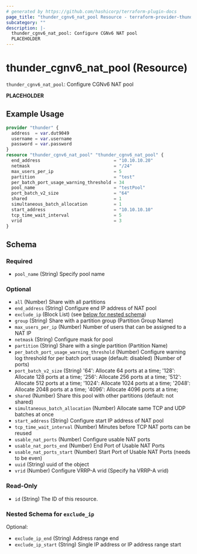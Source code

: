 ```yaml
---
# generated by https://github.com/hashicorp/terraform-plugin-docs
page_title: "thunder_cgnv6_nat_pool Resource - terraform-provider-thunder"
subcategory: ""
description: |-
  thunder_cgnv6_nat_pool: Configure CGNv6 NAT pool
  PLACEHOLDER
---
```


# thunder_cgnv6_nat_pool (Resource)

`thunder_cgnv6_nat_pool`: Configure CGNv6 NAT pool

__PLACEHOLDER__

## Example Usage

```terraform
provider "thunder" {
  address  = var.dut9049
  username = var.username
  password = var.password
}
resource "thunder_cgnv6_nat_pool" "thunder_cgnv6_nat_pool" {
  end_address                            = "10.10.10.20"
  netmask                                = "/24"
  max_users_per_ip                       = 5
  partition                              = "test"
  per_batch_port_usage_warning_threshold = 34
  pool_name                              = "testPool"
  port_batch_v2_size                     = "64"
  shared                                 = 1
  simultaneous_batch_allocation          = 1
  start_address                          = "10.10.10.10"
  tcp_time_wait_interval                 = 5
  vrid                                   = 3
}
```

<!-- schema generated by tfplugindocs -->
## Schema

### Required

- `pool_name` (String) Specify pool name

### Optional

- `all` (Number) Share with all partitions
- `end_address` (String) Configure end IP address of NAT pool
- `exclude_ip` (Block List) (see [below for nested schema](#nestedblock--exclude_ip))
- `group` (String) Share with a partition group (Partition Group Name)
- `max_users_per_ip` (Number) Number of users that can be assigned to a NAT IP
- `netmask` (String) Configure mask for pool
- `partition` (String) Share with a single partition (Partition Name)
- `per_batch_port_usage_warning_threshold` (Number) Configure warning log threshold for per batch port usage (default: disabled) (Number of ports)
- `port_batch_v2_size` (String) '64': Allocate 64 ports at a time; '128': Allocate 128 ports at a time; '256': Allocate 256 ports at a time; '512': Allocate 512 ports at a time; '1024': Allocate 1024 ports at a time; '2048': Allocate 2048 ports at a time; '4096': Allocate 4096 ports at a time;
- `shared` (Number) Share this pool with other partitions (default: not shared)
- `simultaneous_batch_allocation` (Number) Allocate same TCP and UDP batches at once
- `start_address` (String) Configure start IP address of NAT pool
- `tcp_time_wait_interval` (Number) Minutes before TCP NAT ports can be reused
- `usable_nat_ports` (Number) Configure usable NAT ports
- `usable_nat_ports_end` (Number) End Port of Usable NAT Ports
- `usable_nat_ports_start` (Number) Start Port of Usable NAT Ports (needs to be even)
- `uuid` (String) uuid of the object
- `vrid` (Number) Configure VRRP-A vrid (Specify ha VRRP-A vrid)

### Read-Only

- `id` (String) The ID of this resource.

<a id="nestedblock--exclude_ip"></a>
### Nested Schema for `exclude_ip`

Optional:

- `exclude_ip_end` (String) Address range end
- `exclude_ip_start` (String) Single IP address or IP address range start



